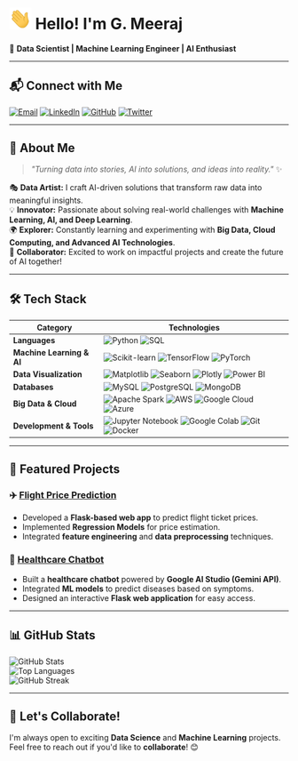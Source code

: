 # <img src="https://raw.githubusercontent.com/ABSphreak/ABSphreak/master/gifs/Hi.gif" width="40px"> **Hello! I'm G. Meeraj**

🚀 **Data Scientist | Machine Learning Engineer | AI Enthusiast**

---
## 📬 Connect with Me

[![Email](https://img.shields.io/badge/Email-D14836?style=for-the-badge&logo=gmail&logoColor=white)](mailto:meerajahmadgonnuru@gmail.com)
[![LinkedIn](https://img.shields.io/badge/LinkedIn-0077B5?style=for-the-badge&logo=linkedin&logoColor=white)](https://www.linkedin.com/in/meeraj-datascientist/)
[![GitHub](https://img.shields.io/badge/GitHub-181717?style=for-the-badge&logo=github&logoColor=white)](https://github.com/G-Meeraj)
[![Twitter](https://img.shields.io/badge/Twitter-1DA1F2?style=for-the-badge&logo=twitter&logoColor=white)](https://twitter.com/yourhandle)

---
## 🎨 About Me

> *"Turning data into stories, AI into solutions, and ideas into reality."* ✨

🎭 **Data Artist:** I craft AI-driven solutions that transform raw data into meaningful insights.  
💡 **Innovator:** Passionate about solving real-world challenges with **Machine Learning, AI, and Deep Learning**.  
🌍 **Explorer:** Constantly learning and experimenting with **Big Data, Cloud Computing, and Advanced AI Technologies**.  
🤝 **Collaborator:** Excited to work on impactful projects and create the future of AI together!  

---
## 🛠️ Tech Stack

| **Category** | **Technologies** |
|-------------|----------------|
| **Languages** | ![Python](https://img.shields.io/badge/Python-3776AB?style=flat&logo=python&logoColor=white) ![SQL](https://img.shields.io/badge/SQL-4479A1?style=flat&logo=postgresql&logoColor=white) |
| **Machine Learning & AI** | ![Scikit-learn](https://img.shields.io/badge/Scikit--learn-F7931E?style=flat&logo=scikitlearn&logoColor=white) ![TensorFlow](https://img.shields.io/badge/TensorFlow-FF6F00?style=flat&logo=tensorflow&logoColor=white) ![PyTorch](https://img.shields.io/badge/PyTorch-EE4C2C?style=flat&logo=pytorch&logoColor=white) |
| **Data Visualization** | ![Matplotlib](https://img.shields.io/badge/Matplotlib-11557C?style=flat&logo=plotly&logoColor=white) ![Seaborn](https://img.shields.io/badge/Seaborn-009688?style=flat) ![Plotly](https://img.shields.io/badge/Plotly-3F4F75?style=flat&logo=plotly&logoColor=white) ![Power BI](https://img.shields.io/badge/Power%20BI-F2C811?style=flat&logo=powerbi&logoColor=black) |
| **Databases** | ![MySQL](https://img.shields.io/badge/MySQL-4479A1?style=flat&logo=mysql&logoColor=white) ![PostgreSQL](https://img.shields.io/badge/PostgreSQL-336791?style=flat&logo=postgresql&logoColor=white) ![MongoDB](https://img.shields.io/badge/MongoDB-47A248?style=flat&logo=mongodb&logoColor=white) |
| **Big Data & Cloud** | ![Apache Spark](https://img.shields.io/badge/Apache%20Spark-E25A1C?style=flat&logo=apachespark&logoColor=white) ![AWS](https://img.shields.io/badge/AWS-232F3E?style=flat&logo=amazonaws&logoColor=white) ![Google Cloud](https://img.shields.io/badge/Google%20Cloud-4285F4?style=flat&logo=googlecloud&logoColor=white) ![Azure](https://img.shields.io/badge/Azure-0078D4?style=flat&logo=microsoftazure&logoColor=white) |
| **Development & Tools** | ![Jupyter Notebook](https://img.shields.io/badge/Jupyter-F37626?style=flat&logo=jupyter&logoColor=white) ![Google Colab](https://img.shields.io/badge/Google%20Colab-F9AB00?style=flat&logo=googlecolab&logoColor=white) ![Git](https://img.shields.io/badge/Git-F05032?style=flat&logo=git&logoColor=white) ![Docker](https://img.shields.io/badge/Docker-2496ED?style=flat&logo=docker&logoColor=white) |

---
## 📌 Featured Projects

### ✈️ [Flight Price Prediction](https://github.com/G-Meeraj/flight-price-prediction)
- Developed a **Flask-based web app** to predict flight ticket prices.
- Implemented **Regression Models** for price estimation.
- Integrated **feature engineering** and **data preprocessing** techniques.

### 🏥 [Healthcare Chatbot](https://github.com/G-Meeraj/Health-Care-Chatbot.git)
- Built a **healthcare chatbot** powered by **Google AI Studio (Gemini API)**.
- Integrated **ML models** to predict diseases based on symptoms.
- Designed an interactive **Flask web application** for easy access.

---
## 📊 GitHub Stats

![GitHub Stats](https://github-readme-stats.vercel.app/api?username=yourusername&show_icons=true&theme=radical)  
![Top Languages](https://github-readme-stats.vercel.app/api/top-langs/?username=yourusername&layout=compact&theme=radical)  
![GitHub Streak](https://github-readme-streak-stats.herokuapp.com/?user=yourusername&theme=radical)

---
## 🚀 Let's Collaborate!

I'm always open to exciting **Data Science** and **Machine Learning** projects. Feel free to reach out if you'd like to **collaborate**! 😊


